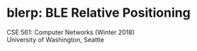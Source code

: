 # blerp: BLE Relative Positioning 
CSE 561: Computer Networks (Winter 2018)  
University of Washington, Seattle

